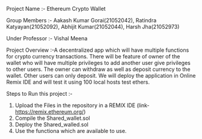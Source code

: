 Project Name :- Ethereum Crypto Wallet

Group Members :- Aakash Kumar Gorai(21052042), Ratindra Katyayan(21052092), Abhijit Kumar(21052044), Harsh Jha(21052973)

Under Professor :- Vishal Meena

Project Overview :-A decentralized app which will have multiple functions for crypto currency transactions. There will be feature of owner of the wallet who will have multiple privileges to add another user give privileges to other users. The owner can withdraw as well as deposit currency to the wallet. Other users can only deposit. We will deploy the application in Online Remix IDE and will test it using 100 local hosts test ethers.

Steps to Run this project :-
1. Upload the Files in the repository in a REMIX IDE (link-https://remix.ethereum.org/)
2. Compile the Shared_wallet.sol
3. Deploy the Shared_walled.sol
4. Use the functiona which are available to use.
